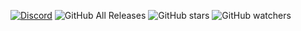 [![Discord](https://discordapp.com/api/guilds/911574157651746816/widget.png?style=shield)](https://discord.gg/XaAfeKdmHq)
![GitHub All Releases](https://img.shields.io/github/downloads/Fabbboy/Launchpad/total?label=Downloads) ![GitHub stars](https://img.shields.io/github/stars/Fabbboy/Launchpad?style=social) ![GitHub watchers](https://img.shields.io/github/watchers/Fabbboy/Launchpad?style=social)
